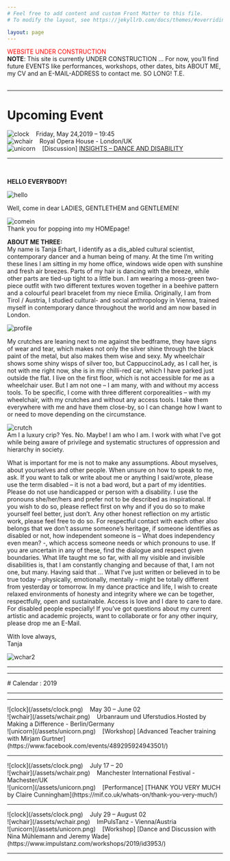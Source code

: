 ```yaml
---
# Feel free to add content and custom Front Matter to this file.
# To modify the layout, see https://jekyllrb.com/docs/themes/#overriding-theme-defaults

layout: page
---
```

<span style="color: red">WEBSITE UNDER CONSTRUCTION</span><br>
**NOTE**: This site is currently UNDER CONSTRUCTION … For now, you’ll find future EVENTS like performances, workshops, other dates, bits ABOUT ME, my CV and an E-MAIL-ADDRESS to contact me. 
SO LONG!
T.E.
<br>
<br>
<hr>


# Upcoming Event
![clock](/assets/clock.png)&nbsp;&nbsp;&nbsp;&nbsp;Friday, May 24,2019 – 19:45<br>
![wchair](/assets/wchair.png)&nbsp;&nbsp;&nbsp;&nbsp;Royal Opera House - London/UK <br>
![unicorn](/assets/unicorn.png)&nbsp;&nbsp;&nbsp;&nbsp;[Discussion] [INSIGHTS – DANCE AND DISABILITY](https://www.roh.org.uk/insights/insights-dance-and-disability)
<hr>
<br>

**HELLO EVERYBODY!**

![hello](/assets/hello.jpg)<br>


Well, come in dear LADIES, GENTLETHEM and GENTLEMEN!

![comein](/assets/comein.jpg)<br>
Thank you for popping into my HOMEpage! <br>

**ABOUT ME THREE:**<br>
My name is Tanja Erhart, I identify as a dis_abled cultural scientist, contemporary dancer and a human being of many. At the time I’m writing these lines I am sitting in my home office, windows wide open with sunshine and fresh air breezes. Parts of my hair is dancing with the breeze, while other parts are tied-up tight to a little bun. I am wearing a moss-green two-piece outfit with two different textures woven together in a beehive pattern and a colourful pearl bracelet from my niece Emilia. Originally, I am from Tirol / Austria, I studied cultural- and social anthropology in Vienna, trained myself in contemporary dance throughout the world and am now based in London. 

![profile](/assets/profile.jpg)<br>

My crutches are leaning next to me against the bedframe, they have signs of wear and tear, which makes not only the silver shine through the black paint of the metal, but also makes them wise and sexy. My wheelchair shows some shiny wisps of silver too, but CappuccinoLady, as I call her, is not with me right now, she is in my chilli-red car, which I have parked just outside the flat. I live on the first floor, which is not accessible for me as a wheelchair user. But I am not one – I am many, with and without my access tools. To be specific, I come with three different corporealities – with my wheelchair, with my crutches and without any access tools. I take them everywhere with me and have them close-by, so I can change how I want to or need to move depending on the circumstance. 

![crutch](/assets/crutch.jpg)<br>
Am I a luxury crip? Yes. No. Maybe! I am who I am. I work with what I’ve got while being aware of privilege and systematic structures of oppression and hierarchy in society. 

What is important for me is not to make any assumptions. About myselves, about yourselves and other people. When unsure on how to speak to me, ask. If you want to talk or write about me or anything I said/wrote, please use the term disabled – it is not a bad word, but a part of my identities. Please do not use handicapped or person with a disability. I use the pronouns she/her/hers and prefer not to be described as inspirational. If you wish to do so, please reflect first on why and if you do so to make yourself feel better, just don’t. Any other honest reflection on my artistic work, please feel free to do so. For respectful contact with each other also belongs that we don’t assume someone’s heritage, if someone identifies as disabled or not, how independent someone is – What does independency even mean? -, which access someone needs or which pronouns to use. If you are uncertain in any of these, find the dialogue and respect given boundaries. 
What life taught me so far, with all my visible and invisible disabilities is, that I am constantly changing and because of that, I am not one, but many. Having said that … What I’ve just written or believed in to be true today – physically, emotionally, mentally – might be totally different from yesterday or tomorrow. In my dance practice and life, I wish to create relaxed environments of honesty and integrity where we can be together, respectfully, open and sustainable. Access is love and I dare to care to dare. For disabled people especially!
If you’ve got questions about my current artistic and academic projects, want to collaborate or for any other inquiry, please drop me an E-Mail. 

With love always,<br>
Tanja 

![wchar2](/assets/wchair2.png)<br>

<hr><hr>
# Calendar : 2019
<hr><hr>
![clock](/assets/clock.png)&nbsp;&nbsp;&nbsp;&nbsp;May 30 – June 02<br>
![wchair](/assets/wchair.png)&nbsp;&nbsp;&nbsp;&nbsp;Urbanraum und Uferstudios.Hosted by Making a Difference - Berlin/Germany <br>
![unicorn](/assets/unicorn.png)&nbsp;&nbsp;&nbsp;&nbsp;[Workshop] [Advanced Teacher training with Mirjam Gurtner](https://www.facebook.com/events/489295924943501/)
<hr>
![clock](/assets/clock.png)&nbsp;&nbsp;&nbsp;&nbsp;July 17 – 20 <br>
![wchair](/assets/wchair.png)&nbsp;&nbsp;&nbsp;&nbsp;Manchester International Festival  - Machester/UK <br>
![unicorn](/assets/unicorn.png)&nbsp;&nbsp;&nbsp;&nbsp;[Performance] [THANK YOU VERY MUCH by Claire Cunningham](https://mif.co.uk/whats-on/thank-you-very-much/)
<hr>
![clock](/assets/clock.png)&nbsp;&nbsp;&nbsp;&nbsp;July 29 – August 02<br>
![wchair](/assets/wchair.png)&nbsp;&nbsp;&nbsp;&nbsp;ImPulsTanz - Vienna/Austria <br>
![unicorn](/assets/unicorn.png)&nbsp;&nbsp;&nbsp;&nbsp;[Workshop] [Dance and Discussion with Nina Mühlemann and Jeremy Wade](https://www.impulstanz.com/workshops/2019/id3953/)
<hr>


